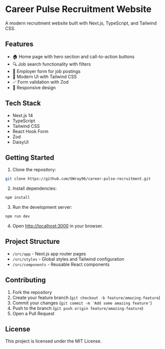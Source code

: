 # Career Pulse Recruitment Website

A modern recruitment website built with Next.js, TypeScript, and Tailwind CSS.

## Features

- 🏠 Home page with hero section and call-to-action buttons
- 🔍 Job search functionality with filters
- 📝 Employer form for job postings
- 🎨 Modern UI with Tailwind CSS
- ✅ Form validation with Zod
- 📱 Responsive design

## Tech Stack

- Next.js 14
- TypeScript
- Tailwind CSS
- React Hook Form
- Zod
- DaisyUI

## Getting Started

1. Clone the repository:
```bash
git clone https://github.com/GWray96/career-pulse-recruitment.git
```

2. Install dependencies:
```bash
npm install
```

3. Run the development server:
```bash
npm run dev
```

4. Open [http://localhost:3000](http://localhost:3000) in your browser.

## Project Structure

- `/src/app` - Next.js app router pages
- `/src/styles` - Global styles and Tailwind configuration
- `/src/components` - Reusable React components

## Contributing

1. Fork the repository
2. Create your feature branch (`git checkout -b feature/amazing-feature`)
3. Commit your changes (`git commit -m 'Add some amazing feature'`)
4. Push to the branch (`git push origin feature/amazing-feature`)
5. Open a Pull Request

## License

This project is licensed under the MIT License. 